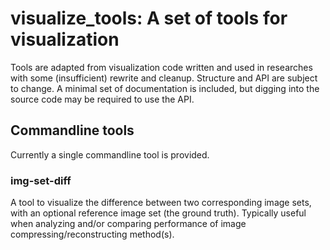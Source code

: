 # visualize_tools: A set of tools for visualization
Tools are adapted from visualization code written and used in researches with some (insufficient) rewrite and cleanup. Structure and API are subject to change. A minimal set of documentation is included, but digging into the source code may be required to use the API.  
## Commandline tools
Currently a single commandline tool is provided.
### img-set-diff
A tool to visualize the difference between two corresponding image sets, with an optional reference image set (the ground truth). Typically useful when analyzing and/or comparing performance of image compressing/reconstructing method(s).